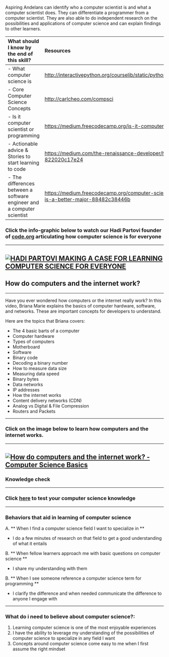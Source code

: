 Aspiring Andelans can identify who a computer scientist is and what a computer scientist does. They can differentiate a programmer from a computer scientist. They are also able to do independent research on the possibilities and applications of computer science and can explain findings to other learners.


| What should I know by the end of this skill?   |      Resources      |
|:-------------|:------------------|
| - What computer science is | http://interactivepython.org/courselib/static/pythonds/Introduction/WhatIsComputerScience.html |
| - Core Computer Science Concepts|http://carlcheo.com/compsci|
| - Is it computer scientist or programming |https://medium.freecodecamp.org/is-it-computer-science-or-programming-c01383dacc9c|
| - Actionable advice & Stories to start learning to code|https://medium.com/the-renaissance-developer/how-to-start-learning-to-code-822020c17e24|
| - The differences between a software engineer and a computer scientist|https://medium.freecodecamp.org/computer-science-vs-software-engineering-which-one-is-a-better-major-88482c38446b|

### **Click the info-graphic below to watch our Hadi Partovi founder of [code.org](www.code.org) articulating how computer science is for everyone**

----------
[![HADI PARTOVI MAKING A CASE FOR LEARNING COMPUTER SCIENCE FOR EVERYONE](https://softcover.s3.amazonaws.com/636/ruby_on_rails_tutorial_4th_edition/images/figures/tech_support_cheat_sheet.png)](https://www.youtube.com/watch?v=FpMNs7H24X0 "HADI PARTOVI COMPUTER SCIENCE FOR EVERYONE")
----------
## **How do computers and the internet work?**
----------
Have you ever wondered how computers or the internet really work? In this video, Briana Marie explains the basics of computer hardware, software, and networks. These are important concepts for developers to understand.

Here are the topics that Briana covers:

- The 4 basic barts of a computer
- Computer hardware
- Types of computers
- Motherboard
- Software
- Binary code
- Decoding a binary number
- How to measure data size
- Measuring data speed
- Binary bytes
- Data networks
- IP addresses
- How the internet works
- Content delivery networks (CDN)
- Analog vs Digital & File Compression
- Routers and Packets
------------------------
### **Click on the image below to learn how computers and the internet works.**
----------
[![How do computers and the internet work? - Computer Science Basics](https://img.youtube.com/vi/AV_VYsJnHQQ/maxresdefault.jpg)](https://youtu.be/AV_VYsJnHQQ "How do computers and the internet work? - Computer Science Basics")
----------

### **Knowledge check**
------------
### **Click [here](https://goo.gl/forms/MBIQq0GhYfJXvQ702) to test your computer science knowledge**
------------

### **Behaviors that aid in learning of computer science**
A. **  When I find a computer science field I want to specialize in **
- I do a few minutes of research on that field to get a good understanding of what it entails

B. **  When fellow learners approach me with basic questions on computer science **
- I share my understanding with them

B. **  When I see someone reference a computer science term for programming **
-  I clarify the difference and when needed communicate the difference to anyone I engage with

----------



### **What do i need to believe about computer science?:**
1. Learning computer science is one of the most enjoyable experiences
2. I have the ability to leverage my understanding of the possibilities of computer science to specialize in any field I want
3. Concepts around computer science come easy to me when I first assume the right mindset